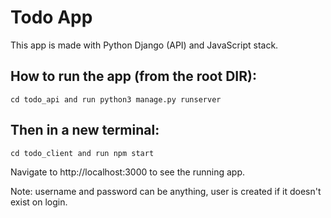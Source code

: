 # Todo App

This app is made with Python Django (API) and JavaScript stack.

## How to run the app (from the root DIR):
    cd todo_api and run python3 manage.py runserver
## Then in a new terminal:
    cd todo_client and run npm start
Navigate to http://localhost:3000 to see the running app.

Note: username and password can be anything, user is created
if it doesn't exist on login.
